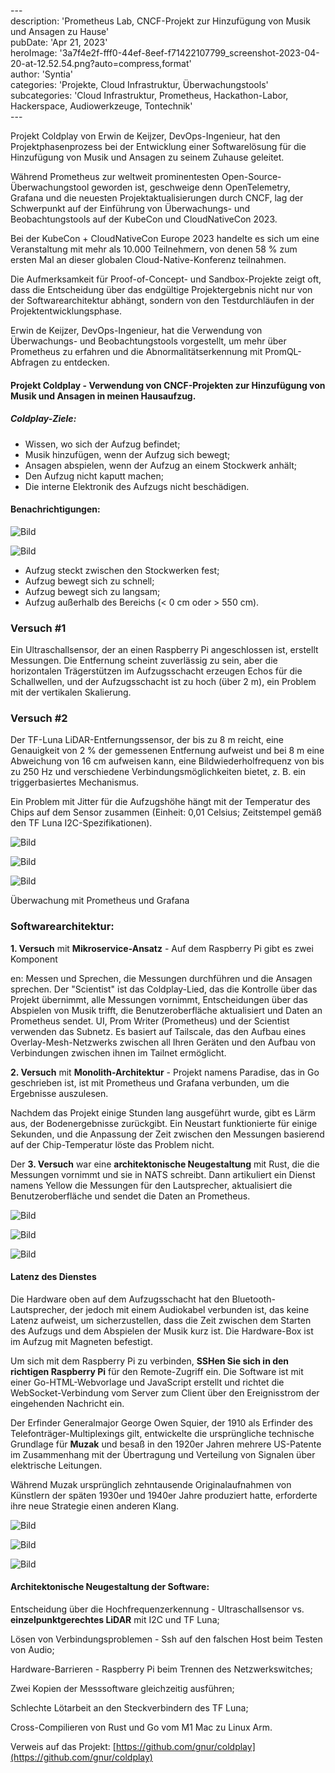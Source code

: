\---  
description: 'Prometheus Lab, CNCF-Projekt zur Hinzufügung von Musik und Ansagen zu Hause'  
pubDate: 'Apr 21, 2023'  
heroImage: '3a7f4e2f-fff0-44ef-8eef-f71422107799_screenshot-2023-04-20-at-12.52.54.png?auto=compress,format'  
author: 'Syntia'  
categories: 'Projekte, Cloud Infrastruktur, Überwachungstools'  
subcategories: 'Cloud Infrastruktur, Prometheus, Hackathon-Labor, Hackerspace, Audiowerkzeuge, Tontechnik'  
\---  

Projekt Coldplay von Erwin de Keijzer, DevOps-Ingenieur, hat den Projektphasenprozess bei der Entwicklung einer Softwarelösung für die Hinzufügung von Musik und Ansagen zu seinem Zuhause geleitet.

Während Prometheus zur weltweit prominentesten Open-Source-Überwachungstool geworden ist, geschweige denn OpenTelemetry, Grafana und die neuesten Projektaktualisierungen durch CNCF, lag der Schwerpunkt auf der Einführung von Überwachungs- und Beobachtungstools auf der KubeCon und CloudNativeCon 2023.

Bei der KubeCon + CloudNativeCon Europe 2023 handelte es sich um eine Veranstaltung mit mehr als 10.000 Teilnehmern, von denen 58 % zum ersten Mal an dieser globalen Cloud-Native-Konferenz teilnahmen.

Die Aufmerksamkeit für Proof-of-Concept- und Sandbox-Projekte zeigt oft, dass die Entscheidung über das endgültige Projektergebnis nicht nur von der Softwarearchitektur abhängt, sondern von den Testdurchläufen in der Projektentwicklungsphase.

Erwin de Keijzer, DevOps-Ingenieur, hat die Verwendung von Überwachungs- und Beobachtungstools vorgestellt, um mehr über Prometheus zu erfahren und die Abnormalitätserkennung mit PromQL-Abfragen zu entdecken.

#### **Projekt Coldplay - Verwendung von CNCF-Projekten zur Hinzufügung von Musik und Ansagen in meinen Hausaufzug.**

##### **Coldplay-Ziele:**

- Wissen, wo sich der Aufzug befindet;
- Musik hinzufügen, wenn der Aufzug sich bewegt;
- Ansagen abspielen, wenn der Aufzug an einem Stockwerk anhält;
- Den Aufzug nicht kaputt machen;
- Die interne Elektronik des Aufzugs nicht beschädigen.

#### **Benachrichtigungen:**

![Bild](https://images.prismic.io/syntia/3a7f4e2f-fff0-44ef-8eef-f71422107799_screenshot-2023-04-20-at-12.52.54.png?auto=compress,format)

![Bild](https://images.prismic.io/syntia/6b9bf08b-5a88-4e63-aa9f-7aa6413ac99b_screenshot-2023-04-20-at-12.54.11.png?auto=compress,format)

- Aufzug steckt zwischen den Stockwerken fest;
- Aufzug bewegt sich zu schnell;
- Aufzug bewegt sich zu langsam;
- Aufzug außerhalb des Bereichs (< 0 cm oder > 550 cm).

### **Versuch #1**

Ein Ultraschallsensor, der an einen Raspberry Pi angeschlossen ist, erstellt Messungen. Die Entfernung scheint zuverlässig zu sein, aber die horizontalen Trägerstützen im Aufzugsschacht erzeugen Echos für die Schallwellen, und der Aufzugsschacht ist zu hoch (über 2 m), ein Problem mit der vertikalen Skalierung.

### **Versuch #2**

Der TF-Luna LiDAR-Entfernungssensor, der bis zu 8 m reicht, eine Genauigkeit von 2 % der gemessenen Entfernung aufweist und bei 8 m eine Abweichung von 16 cm aufweisen kann, eine Bildwiederholfrequenz von bis zu 250 Hz und verschiedene Verbindungsmöglichkeiten bietet, z. B. ein triggerbasiertes Mechanismus.

Ein Problem mit Jitter für die Aufzugshöhe hängt mit der Temperatur des Chips auf dem Sensor zusammen (Einheit: 0,01 Celsius; Zeitstempel gemäß den TF Luna I2C-Spezifikationen).

![Bild](https://images.prismic.io/syntia/d2547ded-c47c-49e5-ba3e-cc6dea613587_screenshot-2023-04-20-at-11.47.48.png?auto=compress,format)

![Bild](https://images.prismic.io/syntia/53181ac6-c67a-4116-b4bd-59c12d2bd01e_screenshot-2023-04-20-at-12.01.29.png?auto=compress,format)

![Bild](https://images.prismic.io/syntia/617ab138-6ffc-4997-94fe-66ef4b37c2f1_screenshot-2023-04-20-at-12.06.45.png?auto=compress,format)

Überwachung mit Prometheus und Grafana

### **Softwarearchitektur:**

**1. Versuch** mit **Mikroservice-Ansatz** - Auf dem Raspberry Pi gibt es zwei Komponent

en: Messen und Sprechen, die Messungen durchführen und die Ansagen sprechen. Der "Scientist" ist das Coldplay-Lied, das die Kontrolle über das Projekt übernimmt, alle Messungen vornimmt, Entscheidungen über das Abspielen von Musik trifft, die Benutzeroberfläche aktualisiert und Daten an Prometheus sendet. UI, Prom Writer (Prometheus) und der Scientist verwenden das Subnetz. Es basiert auf Tailscale, das den Aufbau eines Overlay-Mesh-Netzwerks zwischen all Ihren Geräten und den Aufbau von Verbindungen zwischen ihnen im Tailnet ermöglicht.

**2. Versuch** mit **Monolith-Architektur** - Projekt namens Paradise, das in Go geschrieben ist, ist mit Prometheus und Grafana verbunden, um die Ergebnisse auszulesen.

Nachdem das Projekt einige Stunden lang ausgeführt wurde, gibt es Lärm aus, der Bodenergebnisse zurückgibt. Ein Neustart funktionierte für einige Sekunden, und die Anpassung der Zeit zwischen den Messungen basierend auf der Chip-Temperatur löste das Problem nicht.

Der **3. Versuch** war eine **architektonische Neugestaltung** mit Rust, die die Messungen vornimmt und sie in NATS schreibt. Dann artikuliert ein Dienst namens Yellow die Messungen für den Lautsprecher, aktualisiert die Benutzeroberfläche und sendet die Daten an Prometheus.

![Bild](https://images.prismic.io/syntia/c89413bf-f8f5-457d-84c6-9133454bb995_screenshot-2023-04-20-at-12.10.53.png?auto=compress,format)

![Bild](https://images.prismic.io/syntia/7b90532a-efb5-4103-9692-3eed32674db2_screenshot-2023-04-20-at-12.36.12.png?auto=compress,format)

![Bild](https://images.prismic.io/syntia/f6a24d7c-dd18-4951-9db9-7e1c00eda89c_screenshot-2023-04-20-at-12.40.17.png?auto=compress,format)

#### **Latenz des Dienstes**

Die Hardware oben auf dem Aufzugsschacht hat den Bluetooth-Lautsprecher, der jedoch mit einem Audiokabel verbunden ist, das keine Latenz aufweist, um sicherzustellen, dass die Zeit zwischen dem Starten des Aufzugs und dem Abspielen der Musik kurz ist. Die Hardware-Box ist im Aufzug mit Magneten befestigt.

Um sich mit dem Raspberry Pi zu verbinden, **SSHen Sie sich in den richtigen Raspberry Pi** für den Remote-Zugriff ein. Die Software ist mit einer Go-HTML-Webvorlage und JavaScript erstellt und richtet die WebSocket-Verbindung vom Server zum Client über den Ereignisstrom der eingehenden Nachricht ein.

Der Erfinder Generalmajor George Owen Squier, der 1910 als Erfinder des Telefonträger-Multiplexings gilt, entwickelte die ursprüngliche technische Grundlage für **Muzak** und besaß in den 1920er Jahren mehrere US-Patente im Zusammenhang mit der Übertragung und Verteilung von Signalen über elektrische Leitungen.

Während Muzak ursprünglich zehntausende Originalaufnahmen von Künstlern der späten 1930er und 1940er Jahre produziert hatte, erforderte ihre neue Strategie einen anderen Klang.

![Bild](https://images.prismic.io/syntia/eebf8b9d-503b-4c32-b940-d50a751882ce_screenshot-2023-04-20-at-11.47.25.png?auto=compress,format)

![Bild](https://images.prismic.io/syntia/76db2edb-8e45-43a0-a298-d1d49dc0b05a_screenshot-2023-04-20-at-12.08.17.png?auto=compress,format)

![Bild](https://images.prismic.io/syntia/ba0ad0b4-bdd0-4336-8d41-f56996d9bfcc_screenshot-2023-04-20-at-12.36.54.png?auto=compress,format)

#### **Architektonische Neugestaltung der Software:**

Entscheidung über die Hochfrequenzerkennung - Ultraschallsensor vs. **einzelpunktgerechtes LiDAR** mit I2C und TF Luna;

Lösen von Verbindungsproblemen - Ssh auf den falschen Host beim Testen von Audio;

Hardware-Barrieren - Raspberry Pi beim Trennen des Netzwerkswitches;

Zwei Kopien der Messsoftware gleichzeitig ausführen;

Schlechte Lötarbeit an den Steckverbindern des TF Luna;

Cross-Compilieren von Rust und Go vom M1 Mac zu Linux Arm.

Verweis auf das Projekt: [https://github.com/gnur/coldplay](https://github.com/gnur/coldplay)